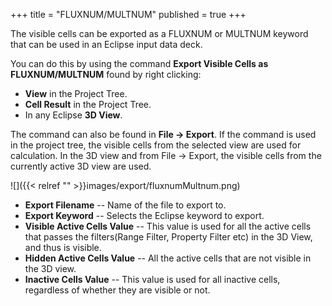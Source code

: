 +++
title = "FLUXNUM/MULTNUM"
published = true
+++

The visible cells can be exported as a FLUXNUM or MULTNUM keyword that can be used in an Eclipse input data deck. 

You can do this by using the command **Export Visible Cells as FLUXNUM/MULTNUM** found by right clicking:
- **View** in the Project Tree.
- **Cell Result** in the Project Tree.
- In any Eclipse **3D View**.

The command can also be found in **File -> Export**. If the command is used in the project tree, the visible cells from the selected view are used for calculation. In the 3D view and from File -> Export, the visible cells from the currently active 3D view are used.

![]({{< relref "" >}}images/export/fluxnumMultnum.png)

- **Export Filename** -- Name of the file to export to.
- **Export Keyword** -- Selects the Eclipse keyword to export.
- **Visible Active Cells Value** -- This value is used for all the active cells that passes the filters(Range Filter, Property Filter etc) in the 3D View, and thus is visible. 
- **Hidden Active Cells Value** -- All the active cells that are not visible in the 3D view.
- **Inactive Cells Value** -- This value is used for all inactive cells, regardless of whether they are visible or not.
